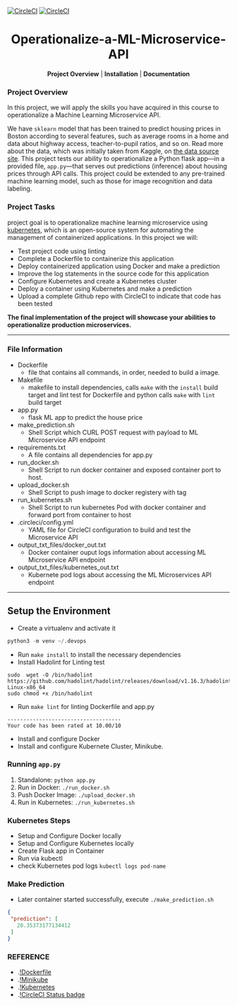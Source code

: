 [![CircleCI](https://circleci.com/gh/vmbaraiya/Operationalize-a-ML-Microservice-API.svg?style=svg)](https://circleci.com/gh/vmbaraiya/Operationalize-a-ML-Microservice-API)   [![CircleCI](https://circleci.com/gh/vmbaraiya/Operationalize-a-ML-Microservice-API.svg?style=shield)](https://circleci.com/gh/vmbaraiya/Operationalize-a-ML-Microservice-API)

<p align="center">
    <h1 align="center">Operationalize-a-ML-Microservice-API</h1>
</p>
<p align="center">
<b>Project Overview</a></b>
|
<b>Installation</b>
|
<b>Documentation</b>

### Project Overview
In this project, we will apply the skills you have acquired in this course to operationalize a Machine Learning Microservice API. 

We have `sklearn` model that has been trained to predict housing prices in Boston according to several features, such as average rooms in a home and data about highway access, teacher-to-pupil ratios, and so on. Read more about the data, which was initially taken from Kaggle, on [the data source site](https://www.kaggle.com/c/boston-housing). This project tests our ability to operationalize a Python flask app—in a provided file, `app.py`—that serves out predictions (inference) about housing prices through API calls. This project could be extended to any pre-trained machine learning model, such as those for image recognition and data labeling.

### Project Tasks

project goal is to operationalize machine learning microservice using [kubernetes](https://kubernetes.io/), which is an open-source system for automating the management of containerized applications. In this project we will:
* Test project code using linting
* Complete a Dockerfile to containerize this application
* Deploy containerized application using Docker and make a prediction
* Improve the log statements in the source code for this application
* Configure Kubernetes and create a Kubernetes cluster
* Deploy a container using Kubernetes and make a prediction
* Upload a complete Github repo with CircleCI to indicate that code has been tested

**The final implementation of the project will showcase your abilities to operationalize production microservices.**

---

### File Information
* Dockerfile 
    -  file that contains all commands, in order, needed to build a image.
* Makefile 
    -  makefile to install dependencies, calls `make` with the `install` build target and lint test  for Dockerfile and python calls `make` with `lint` build target
* app.py
    -  flask ML app to predict the house price
* make_prediction.sh
    -  Shell Script which CURL POST request with payload to ML Microservice API endpoint 
* requirements.txt
    -  A file contains all dependencies for app.py
* run_docker.sh
    -  Shell Script to run docker container and exposed container port to host.
* upload_docker.sh
    -  Shell Script to push image to docker registery with tag
* run_kubernetes.sh
    -  Shell Script to run kubernetes Pod with docker container and forward port from container to host
* .circleci/config.yml
    -  YAML file for CircleCI configuration to build and test the Microservice API
* output_txt_files/docker_out.txt
    -  Docker container ouput logs information about accessing ML Microservice API endpoint
* output_txt_files/kubernetes_out.txt
    -  Kubernete pod logs about accessing the ML Microservices API endpoint
    
---

## Setup the Environment

* Create a virtualenv and activate it
```python
python3 -m venv ~/.devops
```
* Run `make install` to install the necessary dependencies
* Install Hadolint for Linting test
```shell
sudo  wget -O /bin/hadolint https://github.com/hadolint/hadolint/releases/download/v1.16.3/hadolint-Linux-x86_64
sudo chmod +x /bin/hadolint
```
* Run `make lint` for linting Dockerfile and app.py
```shell
------------------------------------
Your code has been rated at 10.00/10
```
* Install and configure Docker
* Install and configure Kubernete Cluster, Minikube.

### Running `app.py`

1. Standalone:  `python app.py`
2. Run in Docker:  `./run_docker.sh`
3. Push Docker Image: `./upload_docker.sh`
4. Run in Kubernetes:  `./run_kubernetes.sh`

### Kubernetes Steps

* Setup and Configure Docker locally
* Setup and Configure Kubernetes locally
* Create Flask app in Container
* Run via kubectl
* check Kubernetes pod logs `kubectl logs pod-name`

### Make Prediction
 * Later container started successfully, execute `./make_prediction.sh`
 ```JSON
 {
  "prediction": [
    20.35373177134412
  ]
}

 ```

### REFERENCE
 - .[!Dockerfile](https://docs.docker.com/develop/develop-images/dockerfile_best-practices/)
 - .[!Minikube](https://kubernetes.io/docs/tutorials/hello-minikube/)
 - .[!Kubernetes](https://kubernetes.io/)
 - .[!CircleCI Status badge](https://circleci.com/docs/2.0/status-badges/)
 
